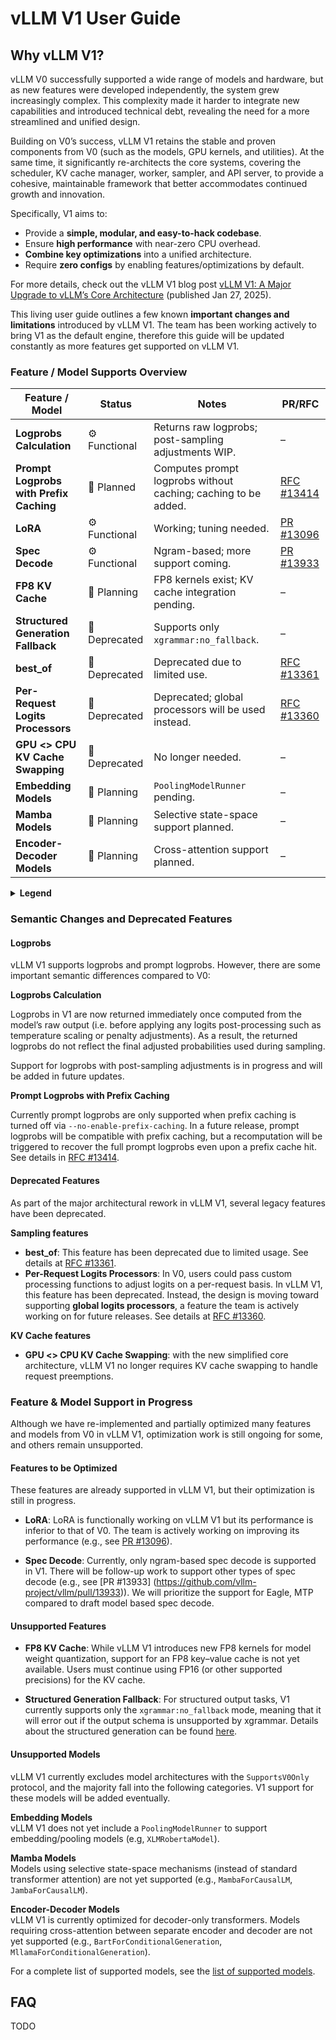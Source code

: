 # vLLM V1 User Guide

## Why vLLM V1?

vLLM V0 successfully supported a wide range of models and hardware, but as new features were developed independently, the system grew increasingly complex. This complexity made it harder to integrate new capabilities and introduced technical debt, revealing the need for a more streamlined and unified design.

Building on V0’s success, vLLM V1 retains the stable and proven components from V0
(such as the models, GPU kernels, and utilities). At the same time, it significantly
re-architects the core systems, covering the scheduler, KV cache manager, worker,
sampler, and API server, to provide a cohesive, maintainable framework that better
accommodates continued growth and innovation.

Specifically, V1 aims to:

- Provide a **simple, modular, and easy-to-hack codebase**.
- Ensure **high performance** with near-zero CPU overhead.
- **Combine key optimizations** into a unified architecture.
- Require **zero configs** by enabling features/optimizations by default.

For more details, check out the vLLM V1 blog post [vLLM V1: A Major
Upgrade to vLLM’s Core Architecture](https://blog.vllm.ai/2025/01/27/v1-alpha-release.html) (published Jan 27, 2025).

This living user guide outlines a few known **important changes and limitations** introduced by vLLM V1. The team has been working actively to bring V1 as the default engine, therefore this guide will be updated constantly as more features get supported on vLLM V1.

### Feature / Model Supports Overview

| **Feature / Model**                         | **Status**    | **Notes**                                                      | **PR/RFC**                                                       |
|---------------------------------------------|---------------|----------------------------------------------------------------|--------------------------------------------------------------|
| **Logprobs Calculation**                    | ⚙️ Functional | Returns raw logprobs; post-sampling adjustments WIP.           | –                                                            |
| **Prompt Logprobs with Prefix Caching**     | 📝 Planned    | Computes prompt logprobs without caching; caching to be added. | [RFC #13414](https://github.com/vllm-project/vllm/issues/13414) |
| **LoRA**                                    | ⚙️ Functional | Working; tuning needed.                                        | [PR #13096](https://github.com/vllm-project/vllm/pull/13096)    |
| **Spec Decode**                             | ⚙️ Functional | Ngram-based; more support coming.                              | [PR #13933](https://github.com/vllm-project/vllm/pull/13933)    |
| **FP8 KV Cache**                            | 📆 Planning   | FP8 kernels exist; KV cache integration pending.               | –                                                            |
| **Structured Generation Fallback**          | 🚫 Deprecated | Supports only `xgrammar:no_fallback`.                          | –                                                            |
| **best_of**                                  | 🚫 Deprecated | Deprecated due to limited use.                                 | [RFC #13361](https://github.com/vllm-project/vllm/issues/13361) |
| **Per-Request Logits Processors**            | 🚫 Deprecated | Deprecated; global processors will be used instead.            | [RFC #13360](https://github.com/vllm-project/vllm/pull/13360)   |
| **GPU <> CPU KV Cache Swapping**            | 🚫 Deprecated | No longer needed.                                              | –                                                            |
| **Embedding Models**                        | 📆 Planning   | `PoolingModelRunner` pending.                                    | –                                                            |
| **Mamba Models**                            | 📆 Planning   | Selective state-space support planned.                         | –                                                            |
| **Encoder-Decoder Models**                  | 📆 Planning   | Cross-attention support planned.                               | –                                                            |

<details>
  <summary><strong>Legend</strong></summary>

- **⚙️ Functional:** Operational; tuning may be required.
- **🚧 WIP:** Actively under development.
- **📆 Planning:** Scheduled for future implementation (no active PR).
- **📝 Planned:** Active planning with an associated PR/RFC.
- **🚫 Deprecated:** No further development planned.
  
</details>

### Semantic Changes and Deprecated Features

#### Logprobs

vLLM V1 supports logprobs and prompt logprobs. However, there are some important semantic
differences compared to V0:

**Logprobs Calculation**

Logprobs in V1 are now returned immediately once computed from the model’s raw output (i.e.
before applying any logits post-processing such as temperature scaling or penalty
adjustments). As a result, the returned logprobs do not reflect the final adjusted
probabilities used during sampling.

Support for logprobs with post-sampling adjustments is in progress and will be added in future updates.

**Prompt Logprobs with Prefix Caching**

Currently prompt logprobs are only supported when prefix caching is turned off via `--no-enable-prefix-caching`. In a future release, prompt logprobs will be compatible with prefix caching, but a recomputation will be triggered to recover the full prompt logprobs even upon a prefix cache hit. See details in [RFC #13414](https://github.com/vllm-project/vllm/issues/13414).

#### Deprecated Features

As part of the major architectural rework in vLLM V1, several legacy features have been deprecated.

**Sampling features**

- **best_of**: This feature has been deprecated due to limited usage. See details at [RFC #13361](https://github.com/vllm-project/vllm/issues/13361).
- **Per-Request Logits Processors**: In V0, users could pass custom
  processing functions to adjust logits on a per-request basis. In vLLM V1, this
  feature has been deprecated. Instead, the design is moving toward supporting **global logits
  processors**, a feature the team is actively working on for future releases. See details at [RFC #13360](https://github.com/vllm-project/vllm/pull/13360).

**KV Cache features**

- **GPU <> CPU KV Cache Swapping**: with the new simplified core architecture, vLLM V1 no longer requires KV cache swapping
to handle request preemptions.

### Feature & Model Support in Progress

Although we have re-implemented and partially optimized many features and models from V0 in vLLM V1, optimization work is still ongoing for some, and others remain unsupported.

#### Features to be Optimized

These features are already supported in vLLM V1, but their optimization is still
in progress.

- **LoRA**: LoRA is functionally working on vLLM V1 but its performance is
  inferior to that of V0. The team is actively working on improving its
  performance
(e.g., see [PR #13096](https://github.com/vllm-project/vllm/pull/13096)).

- **Spec Decode**: Currently, only ngram-based spec decode is supported in V1. There
  will be follow-up work to support other types of spec decode (e.g., see [PR #13933]
  (https://github.com/vllm-project/vllm/pull/13933)). We will prioritize the support for Eagle, MTP compared to draft model based spec decode.

#### Unsupported Features

- **FP8 KV Cache**: While vLLM V1 introduces new FP8 kernels for model weight quantization, support for an FP8 key–value cache is not yet available. Users must continue using FP16 (or other supported precisions) for the KV cache.

- **Structured Generation Fallback**: For structured output tasks, V1 currently
  supports only the `xgrammar:no_fallback` mode, meaning that it will error out if the output schema is unsupported by xgrammar.
  Details about the structured generation can be found
  [here](https://docs.vllm.ai/en/latest/features/structured_outputs.html).

#### Unsupported Models

vLLM V1 currently excludes model architectures with the `SupportsV0Only` protocol,
and the majority fall into the following categories. V1 support for these models will be added eventually.

**Embedding Models**  
vLLM V1 does not yet include a `PoolingModelRunner` to support embedding/pooling
  models (e.g, `XLMRobertaModel`).

**Mamba Models**  
Models using selective state-space mechanisms (instead of standard transformer attention)
are not yet supported (e.g., `MambaForCausalLM`, `JambaForCausalLM`).

**Encoder-Decoder Models**  
vLLM V1 is currently optimized for decoder-only transformers. Models requiring
  cross-attention between separate encoder and decoder are not yet supported (e.g., `BartForConditionalGeneration`, `MllamaForConditionalGeneration`).

For a complete list of supported models, see the [list of supported models](https://docs.vllm.ai/en/latest/models/supported_models.html).

## FAQ

TODO
